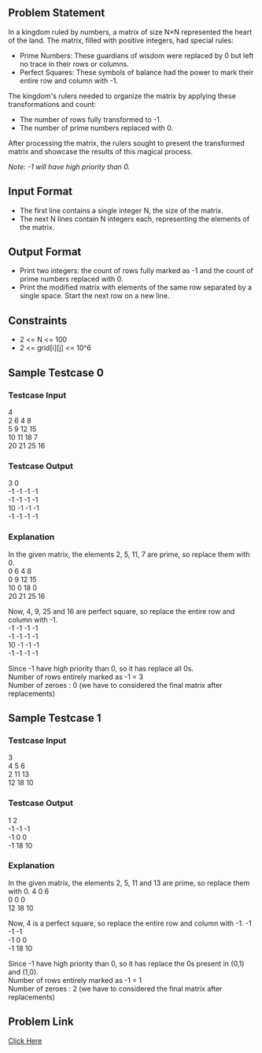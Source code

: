 ## Problem Statement

In a kingdom ruled by numbers, a matrix of size N×N represented the heart of the land. The matrix, filled with positive integers, had special rules:
- Prime Numbers: These guardians of wisdom were replaced by 0 but left no trace in their rows or columns.
- Perfect Squares: These symbols of balance had the power to mark their entire row and column with -1.

The kingdom's rulers needed to organize the matrix by applying these transformations and count:
- The number of rows fully transformed to -1.
- The number of prime numbers replaced with 0.

After processing the matrix, the rulers sought to present the transformed matrix and showcase the results of this magical process.

_Note: -1 will have high priority than 0._

## Input Format

- The first line contains a single integer N, the size of the matrix.
- The next N lines contain N integers each, representing the elements of the matrix.

## Output Format

- Print two integers: the count of rows fully marked as -1 and the count of prime numbers replaced with 0.
- Print the modified matrix with elements of the same row separated by a single space. Start the next row on a new line.

## Constraints

- 2 <= N <= 100
- 2 <= grid[i][j] <= 10^6

## Sample Testcase 0

### Testcase Input

4 <br>
2 6 4 8 <br>
5 9 12 15 <br>
10 11 18 7 <br>
20 21 25 16

### Testcase Output

3 0 <br>
-1 -1 -1 -1 <br>
-1 -1 -1 -1 <br>
10 -1 -1 -1 <br>
-1 -1 -1 -1

### Explanation

In the given matrix, the elements 2, 5, 11, 7 are prime, so replace them with 0. <br>
0 6 4 8 <br>
0 9 12 15 <br>
10 0 18 0 <br>
20 21 25 16 <br>

Now, 4, 9, 25 and 16 are perfect square, so replace the entire row and column with -1. <br>
-1 -1 -1 -1 <br>
-1 -1 -1 -1 <br>
10 -1 -1 -1 <br>
-1 -1 -1 -1

Since -1 have high priority than 0, so it has replace all 0s. <br>
Number of rows entirely marked as -1 = 3 <br>
Number of zeroes : 0 (we have to considered the final matrix after replacements)

## Sample Testcase 1

### Testcase Input

3 <br>
4 5 6 <br>
2 11 13 <br>
12 18 10

### Testcase Output

1 2 <br>
-1 -1 -1 <br>
-1 0 0 <br>
-1 18 10

### Explanation

In the given matrix, the elements 2, 5, 11 and 13 are prime, so replace them with 0.
4 0 6 <br>
0 0 0 <br>
12 18 10

Now, 4 is a perfect square, so replace the entire row and column with -1.
-1 -1 -1 <br>
-1 0 0 <br>
-1 18 10 <br>

Since -1 have high priority than 0, so it has replace the 0s present in (0,1) and (1,0).
<br> Number of rows entirely marked as -1 = 1 <br>
Number of zeroes : 2 (we have to considered the final matrix after replacements)

## Problem Link

[Click Here](https://unstop.com/courses/unstop-practice-interview-pep/30-days-dsa-bootcamp/day-matrix-basics-37742/coding-question-37745/)
